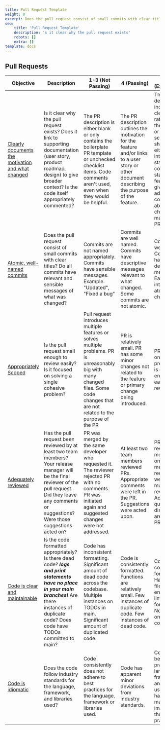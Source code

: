 ```yaml
---
title: Pull Request Template
weight: 0
excerpt: Does the pull request consist of small commits with clear titles
seo:
    title: 'Pull Request Template'
    description: 's it clear why the pull request exists'
    robots: []
    extra: []
template: docs
---
```



## Pull Requests

| Objective                                                                                                                                                     | Description                                                                                                                                                                                                        | 1-3 (Not Passing)                                                                                                                                                                      | 4 (Passing)                                                                                                                                      | 5-7 (Exceptional)                                                                                                                                                                                              |
| ------------------------------------------------------------------------------------------------------------------------------------------------------------- | ------------------------------------------------------------------------------------------------------------------------------------------------------------------------------------------------------------------ | -------------------------------------------------------------------------------------------------------------------------------------------------------------------------------------- | ------------------------------------------------------------------------------------------------------------------------------------------------ | -------------------------------------------------------------------------------------------------------------------------------------------------------------------------------------------------------------- |
| [Clearly documents the motivation and what changed](https://www.notion.so/Clearly-documents-the-motivation-and-what-changed-0c7f5d04d7f9401e8e861ce93312d503) | Is it clear why the pull request exists? Does it link to supporting documentation (user story, product roadmap, design) to give broader context? Is the code itself appropriately commented?                       | The PR description is either blank or only contains the boilerplate PR template or unchecked checklist items. Code comments aren't used, even when they would be helpful.              | The PR description outlines the motivation for the feature and/or links to a user story or other document describing the purpose of the feature. | The PR description includes a clear rationale for the feature, or a screenshot showing either the intended state or completed state of the feature, and gives additional context about changes made in the PR. |
| [Atomic, well-named commits](https://www.notion.so/Atomic-well-named-commits-67085273f3b945beb14af73e51c61522)                                                | Does the pull request consist of small commits with clear titles? Do all commits have relevant and sensible messages of what was changed?                                                                          | Commits are not named appropriately. Commits have sensible messages. Example. "Updated", "Fixed a bug"                                                                                 | Commits are well named. Commits have descriptive messages relevant to what changed. Some commits are not atomic.                                 | Commits are well named. Commits have descriptive messages. Each commit introduces atomic changes.                                                                                                              |
| [Appropriately Scoped](https://www.notion.so/Appropriately-Scoped-3b6f396ee76d4075b0b66c702624f05e)                                                           | Is the pull request small enough to review easily? Is it focused on solving a single cohesive problem?                                                                                                             | Pull request introduces multiple features or solves multiple problems. PR is unreasonably big with many changed files. Some code changes that are not related to the purpose of the PR | PR is relatively small. PR has some minor changes not related to the feature or primary change being introduced.                                 | PR is focused on a single problem. PR is small enough and easy to review.                                                                                                                                      |
| [Adequately reviewed](https://www.notion.so/Adequately-reviewed-44cf640022d94c35a23589263a943d76)                                                             | Has the pull request been reviewed by at least two team members? Your release manager will be the final reviewer of the pull request. Did they leave any comments or suggestions? Were those suggestions acted on? | PR was merged by the same developer who requested it. The reviewer rejected PR with no comments. PR was initiated again and suggested changes were not addressed.                      | At least two team members reviewed PRs. Appropriate comments were left in the PR. Suggestions were acted upon.                                   | PRs were reviewed by more than one team member. PR requests were sent to multiple reviewers. Active high-quality discussions are evident in PRs.                                                               |
| [Code is clear and maintainable](https://www.notion.so/Code-is-clear-and-maintainable-de9ef74e969b47f5bab234f5a346c407)                                       | Is the code formatted appropriately? Is there dead code? **_logs and print statements have no place in your main branches!_** Are there instances of duplicate code? Does code have TODOs committed to main?       | Code has inconsistent formatting. Significant amount of dead code across the codebase. Multiple instances on TODOs in main. Significant amount of duplicated code.                     | Code is consistently formatted. Functions are relatively small. Few instances of duplicate code. Few instances of dead code.                     | Code is consistently formatted. Has config files to enforce linting and formatting. No instance on duplicate code.                                                                                             |
| [Code is idiomatic](https://www.notion.so/Code-is-idiomatic-c8d7786458b9430d9b6bad50cd904c9c)                                                                 | Does the code follow industry standards for the language, framework, and libraries used?                                                                                                                           | Code consistently does not adhere to best practices for the language, framework or libraries used.                                                                                     | Code has apparent minor deviations from industry standards.                                                                                      | Code follows best practices of language, framework and libraries use. Effort has been made to improve on those practices.                                                                                      |
